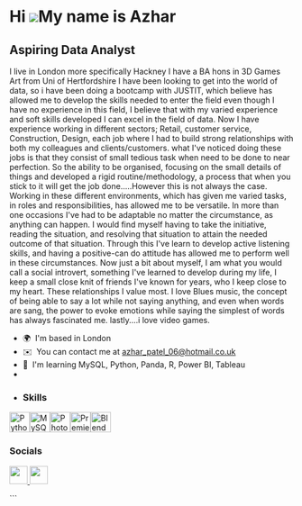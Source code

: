 Hi ![](https://user-images.githubusercontent.com/18350557/176309783-0785949b-9127-417c-8b55-ab5a4333674e.gif)My name is Azhar
=============================================================================================================================

Aspiring Data Analyst
---------------------

I live in London more specifically Hackney I have a BA hons in 3D Games Art from Uni of Hertfordshire I have been looking to get into the world of data, so i have been doing a bootcamp with JUSTIT, which believe has allowed me to develop the skills needed to enter the field even though I have no experience in this field, I believe that with my varied experience and soft skills developed I can excel in the field of data. Now I have experience working in different sectors; Retail, customer service, Construction, Design, each job where I had to build strong relationships with both my colleagues and clients/customers. what I've noticed doing these jobs is that they consist of small tedious task when need to be done to near perfection. So the ability to be organised, focusing on the small details of things and developed a rigid routine/methodology, a process that when you stick to it will get the job done.....However this is not always the case. Working in these different environments, which has given me varied tasks, in roles and responsibilities, has allowed me to be versatile. In more than one occasions I've had to be adaptable no matter the circumstance, as anything can happen. I would find myself having to take the initiative, reading the situation, and resolving that situation to attain the needed outcome of that situation. Through this I've learn to develop active listening skills, and having a positive-can do attitude has allowed me to perform well in these circumstances. Now just a bit about myself, I am what you would call a social introvert, something I've learned to develop during my life, I keep a small close knit of friends I've known for years, who I keep close to my heart. These relationships I value most. I love Blues music, the concept of being able to say a lot while not saying anything, and even when words are sang, the power to evoke emotions while saying the simplest of words has always fascinated me. lastly....i love video games.

*   🌍  I'm based in London
*   ✉️  You can contact me at [azhar\_patel\_06@hotmail.co.uk](mailto:azhar_patel_06@hotmail.co.uk)
*   🧠  I'm learning MySQL, Python, Panda, R, Power BI, Tableau
*
*   ### Skills 
 <p align="left">
<a href="https://www.python.org/" target="_blank" rel="noreferrer"><img src="https://raw.githubusercontent.com/danielcranney/readme-generator/main/public/icons/skills/python-colored.svg" width="36" height="36" alt="Python" /></a><a href="https://www.mysql.com/" target="_blank" rel="noreferrer"><img src="https://raw.githubusercontent.com/danielcranney/readme-generator/main/public/icons/skills/mysql-colored.svg" width="36" height="36" alt="MySQL" /></a><a href="https://www.adobe.com/uk/products/photoshop.html" target="_blank" rel="noreferrer"><img src="https://raw.githubusercontent.com/danielcranney/readme-generator/main/public/icons/skills/photoshop-colored.svg" width="36" height="36" alt="Photoshop" /></a><a href="https://www.adobe.com/uk/products/premiere.html" target="_blank" rel="noreferrer"><img src="https://raw.githubusercontent.com/danielcranney/readme-generator/main/public/icons/skills/premierepro-colored.svg" width="36" height="36" alt="Premiere Pro" /></a><a href="https://www.blender.org/" target="_blank" rel="noreferrer"><img src="https://raw.githubusercontent.com/danielcranney/readme-generator/main/public/icons/skills/blender-colored.svg" width="36" height="36" alt="Blender" /></a>
                    </p>
                    
 ### Socials
                  
                  
   <p align="left">
                      <a href="https://www.github.com/AzharPatel9" target="_blank" rel="noreferrer">
                    <picture>
                    <source media="(prefers-color-scheme: dark)" srcset="https://raw.githubusercontent.com/danielcranney/readme-generator/main/public/icons/socials/github-dark.svg" />
                    <source media="(prefers-color-scheme: light)" srcset="https://raw.githubusercontent.com/danielcranney/readme-generator/main/public/icons/socials/github.svg" />
                    <img src="https://raw.githubusercontent.com/danielcranney/readme-generator/main/public/icons/socials/github.svg" width="32" height="32" />
                    </picture>
                    </a>
                      <a href="https://www.linkedin.com/in/azhar-patel-a3626b109/" target="_blank" rel="noreferrer">
                    <picture>
                    <source media="(prefers-color-scheme: dark)" srcset="https://raw.githubusercontent.com/danielcranney/readme-generator/main/public/icons/socials/linkedin-dark.svg" />
                    <source media="(prefers-color-scheme: light)" srcset="https://raw.githubusercontent.com/danielcranney/readme-generator/main/public/icons/socials/linkedin.svg" />
                    <img src="https://raw.githubusercontent.com/danielcranney/readme-generator/main/public/icons/socials/linkedin.svg" width="32" height="32" />
                    </picture>
                    </a></p> ```
